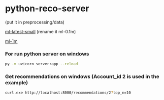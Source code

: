 # python-reco-server

(put it in preprocessing/data)

[ml-latest-small](https://files.grouplens.org/datasets/movielens/ml-latest-small.zip) (rename it ml-0.1m)

[ml-1m](https://files.grouplens.org/datasets/movielens/ml-1m.zip)


### For run python server on windows
```bash
py -m uvicorn server:app --reload
```
### Get recommendations on windows (Account_id 2 is used in the example)
```bash
curl.exe http://localhost:8000/recommendations/2?top_n=10
```